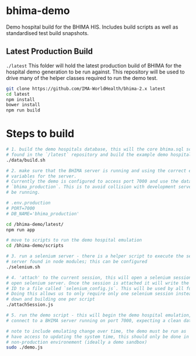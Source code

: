 # bhima-demo
Demo hospital build for the BHIMA HIS. Includes build scripts as well as standardised test build snapshots.

## Latest Production Build 

```./latest```
This folder will hold the latest production build of BHIMA for the hospital 
demo generation to be run against. This repository will be used to drive many 
of the helper classes required to run the demo test.

```bash
git clone https://github.com/IMA-WorldHealth/bhima-2.x latest
cd latest
npm install 
bower install
npm run build
```

# Steps to build 

```sh
# 1. build the demo hospitals database, this will the core bhima.sql scripts 
# found in the `/latest` repository and build the example demo hospital
./data/build.sh

# 2. make sure that the BHIMA server is running and using the correct environment 
# variables for the server. 
# Currently the demo is configured to access port 7000 and use the database 
# `bhima_production`. This is to avoid collision with development servers that may 
# be running. 

# .env.production 
# PORT=7000
# DB_NAME='bhima_production'

cd /bhima-demo/latest/
npm run app 

# move to scripts to run the demo hospital emulation
cd /bhima-demo/scripts

# 3. run a selenium server - there is a helper script to execute the selenium 
# server found in node modules; this can be configured 
./selenium.sh 

# 4. 'attach' to the current session, this will open a selenium session with the 
# open selenium server. Once the session is attached it will write the session 
# ID to a file called `selenium_config.js`. This will be used by all future scripts. 
# Doing this allows us to only require only one selenium session instead of tearing 
# down and building one per script 
./attachSession.js

# 5. run the demo script - this will begin the demo hospital emulation, attempting 
# connect to a BHIMA server running on port 7000, expecting a clean database build.

# note to include emulating change over time, the demo must be run as `sudo` to 
# have access to updating the system time, this should only be done in a secure 
# non-production environement (ideally a demo sandbox) 
sudo ./demo.js
```

